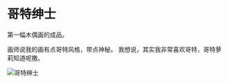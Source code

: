 # 哥特绅士
第一幅木偶画的成品。

画师说我的画有点哥特风格，带点神秘。
我想说，其实我非常喜欢哥特，哥特萝莉知道呢撒。

![哥特绅士](http://i.imgur.com/kuhZPnS.jpg)


